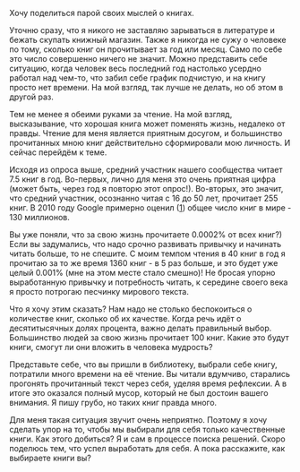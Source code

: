 Хочу поделиться парой своих мыслей о книгах.

Уточню сразу, что я никого не заставляю зарываться в литературе и бежать скупать книжный магазин. Также я никогда не сужу о человеке по тому, сколько книг он прочитывает за год или месяц. Само по себе это число совершенно ничего не значит. Можно представить себе ситуацию, когда человек весь последний год настолько усердно работал над чем-то, что забил себе график подчистую, и на книгу просто нет времени. На мой взгляд, так лучше не делать, но об этом в другой раз.

Тем не менее я обеими руками за чтение. На мой взгляд, высказывание, что хорошая книга может поменять жизнь, недалеко от правды. Чтение для меня является приятным досугом, и большинство прочитанных мною книг действительно сформировали мою личность. И сейчас перейдём к теме.

Исходя из опроса выше, средний участник нашего сообщества читает 7.5 книг в год. Во-первых, лично для меня это очень приятная цифра (может быть, через год я повторю этот опрос!). Во-вторых, это значит, что средний участник, осознанно читая с 16 до 50 лет, прочитает 255 книг. В 2010 году Google примерно оценил ([1](http://booksearch.blogspot.com/2010/08/books-of-world-stand-up-and-be-counted.html)) общее число книг в мире - 130 миллионов. 

Вы уже поняли, что за свою жизнь прочитаете 0.0002% от всех книг?) Если вы задумались, что надо срочно развивать привычку и начинать читать больше, то не спешите. С моим темпом чтения в 40 книг в год я прочитаю за то же время 1360 книг - в 5 раз больше, и это будет уже целый 0.001% (мне на этом месте стало смешно)! Не бросая упорно выработанную привычку и потребность читать, к середине своего века я просто потрогаю песчинку мирового текста.

Что я хочу этим сказать? Нам надо не столько беспокоиться о количестве книг, сколько об их качестве. Когда речь идёт о десятитысячных долях процента, важно делать правильный выбор. Большинство людей за свою жизнь прочитает 100 книг. Какие это будут книги, смогут ли они вложить в человека мудрость?

Представьте себе, что вы пришли в библиотеку, выбрали себе книгу, потратили много времени на её чтение. Вы читали вдумчиво, старались прогонять прочитанный текст через себя, уделяя время рефлексии. А в итоге это оказался полный мусор, который не был достоин вашего внимания. Я пишу грубо, но таких книг правда много. 

Для меня такая ситуация звучит очень неприятно. Поэтому я хочу сделать упор на то, чтобы мы выбирали для себя только качественные книги. Как этого добиться? Я и сам в процессе поиска решений. Скоро поделюсь тем, что успел выработать для себя. А пока расскажите, как выбираете книги вы?